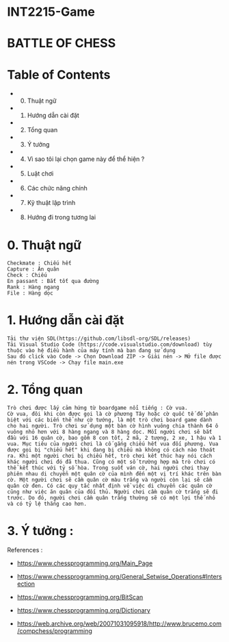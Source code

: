 # INT2215-Game 
# BATTLE OF CHESS

# Table of Contents
* 0. Thuật ngữ
* 1. Hướng dẫn cài đặt
* 2. Tổng quan
* 3. Ý tưởng
* 4. Vì sao tôi lại chọn game này để thể hiện ?
* 5. Luật chơi
* 6. Các chức năng chính
* 7. Kỹ thuật lập trình
* 8. Hướng đi trong tương lai

# 0. Thuật ngữ
    Checkmate : Chiếu hết
    Capture : Ăn quân
    Check : Chiếu
    En passant : Bắt tốt qua đường
    Rank : Hàng ngang
    File : Hàng dọc

# 1. Hướng dẫn cài đặt
    Tải thư viện SDL(https://github.com/libsdl-org/SDL/releases)
    Tải Visual Studio Code (https://code.visualstudio.com/download) tùy thuộc vào hệ điều hành của máy tính mà bạn đang sử dụng
    Sau đó click vào Code -> Chọn Download ZIP -> Giải nén -> Mở file được nén trong VSCode -> Chạy file main.exe

# 2. Tổng quan
    Trò chơi được lấy cảm hứng từ boardgame nổi tiếng : Cờ vua. 
    Cờ vua, đôi khi còn được gọi là cờ phương Tây hoặc cờ quốc tế để phân biệt với các biến thể như cờ tướng, là một trò chơi board game dành cho hai người. Trò chơi sử dụng một bàn cờ hình vuông chia thành 64 ô vuông nhỏ hơn với 8 hàng ngang và 8 hàng dọc. Mỗi người chơi sẽ bắt đầu với 16 quân cờ, bao gồm 8 con tốt, 2 mã, 2 tượng, 2 xe, 1 hậu và 1 vua. Mục tiêu của người chơi là cố gắng chiếu hết vua đối phương. Vua được gọi bị "chiếu hết" khi đang bị chiếu mà không có cách nào thoát ra. Khi một người chơi bị chiếu hết, trò chơi kết thúc hay nói cách khác người chơi đó đã thua. Cũng có một số trường hợp mà trò chơi có thể kết thúc với tỷ số hòa. Trong suốt ván cờ, hai người chơi thay phiên nhau di chuyển một quân cờ của mình đến một vị trí khác trên bàn cờ. Một người chơi sẽ cầm quân cờ màu trắng và người còn lại sẽ cầm quân cờ đen. Có các quy tắc nhất định về việc di chuyển các quân cờ cũng như việc ăn quân của đối thủ. Người chơi cầm quân cờ trắng sẽ đi trước. Do đó, người chơi cầm quân trắng thường sẽ có một lợi thế nhỏ và có tỷ lệ thắng cao hơn.

# 3. Ý tưởng :
    

References :

* https://www.chessprogramming.org/Main_Page

* https://www.chessprogramming.org/General_Setwise_Operations#Intersection

* https://www.chessprogramming.org/BitScan
* https://www.chessprogramming.org/Dictionary
* https://web.archive.org/web/20071031095918/http://www.brucemo.com/compchess/programming